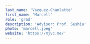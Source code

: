 ```yaml
---
last_name: 'Vazquez-Chanlatte'
first_name: 'Marcell'
role: 'grad'
description: 'Advisor: Prof. Seshia'
photo: 'marcell.jpeg'
website: 'https://mjvc.me/'
---
```

